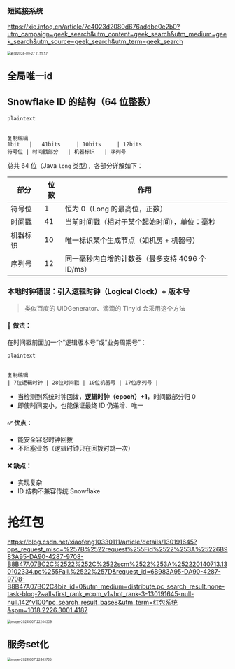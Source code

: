 

### 短链接系统

https://xie.infoq.cn/article/7e4023d2080d676addbe0e2b0?utm_campaign=geek_search&utm_content=geek_search&utm_medium=geek_search&utm_source=geek_search&utm_term=geek_search



<img src="/Users/moon/Library/Application Support/typora-user-images/截屏2024-09-27 21.55.57.png" alt="截屏2024-09-27 21.55.57" style="zoom:50%;" />



## 全局唯一id

## Snowflake ID 的结构（64 位整数）

```
plaintext


复制编辑
1bit   |   41bits     | 10bits     | 12bits
符号位 | 时间戳部分   | 机器标识   | 序列号
```

总共 64 位（Java `long` 类型），各部分详解如下：

| 部分     | 位数 | 作用                                             |
| -------- | ---- | ------------------------------------------------ |
| 符号位   | 1    | 恒为 0（Long 的最高位，正数）                    |
| 时间戳   | 41   | 当前时间戳（相对于某个起始时间），单位：毫秒     |
| 机器标识 | 10   | 唯一标识某个生成节点（如机房 + 机器号）          |
| 序列号   | 12   | 同一毫秒内自增的计数器（最多支持 4096 个 ID/ms） |

### 本地时钟错误：引入逻辑时钟（Logical Clock）+ 版本号

> 类似百度的 UIDGenerator、滴滴的 TinyId 会采用这个方法

#### 📌 做法：

在时间戳前面加一个“逻辑版本号”或“业务周期号”：

```
plaintext


复制编辑
| 7位逻辑时钟 | 28位时间戳 | 10位机器号 | 17位序列号 |
```

- 当检测到系统时钟回拨，**逻辑时钟（epoch）+1**，时间戳部分归 0
- 即使时间变小，也能保证最终 ID 仍递增、唯一

#### ✅ 优点：

- 能安全容忍时钟回拨
- 不阻塞业务（逻辑时钟只在回拨时跳一次）

#### ❌ 缺点：

- 实现复杂
- ID 结构不兼容传统 Snowflake





# 抢红包

https://blog.csdn.net/xiaofeng10330111/article/details/130191645?ops_request_misc=%257B%2522request%255Fid%2522%253A%25226B983A95-DA90-4287-9708-B8B47A07BC2C%2522%252C%2522scm%2522%253A%252220140713.130102334.pc%255Fall.%2522%257D&request_id=6B983A95-DA90-4287-9708-B8B47A07BC2C&biz_id=0&utm_medium=distribute.pc_search_result.none-task-blog-2~all~first_rank_ecpm_v1~hot_rank-3-130191645-null-null.142^v100^pc_search_result_base8&utm_term=红包系统&spm=1018.2226.3001.4187

<img src="/Users/moon/Library/Application Support/typora-user-images/image-20241007122244309.png" alt="image-20241007122244309" style="zoom:50%;" />

## 服务set化



<img src="/Users/moon/Library/Application Support/typora-user-images/image-20241007122443706.png" alt="image-20241007122443706" style="zoom:50%;" />
